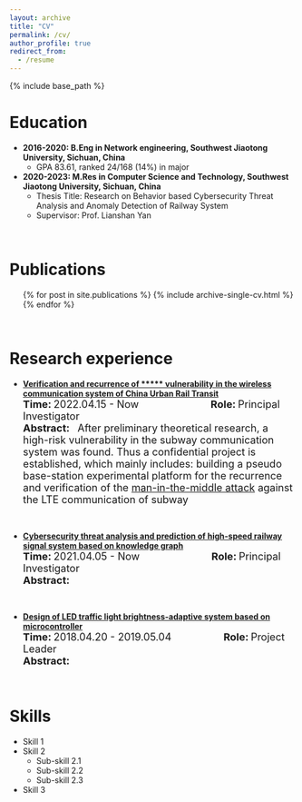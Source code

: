 ```yaml
---
layout: archive
title: "CV"
permalink: /cv/
author_profile: true
redirect_from:
  - /resume
---
```


{% include base_path %}
<!-- <img align="right" alt="standard" src="https://github.com/jayzheng98/jayzheng98.github.io/blob/master/images/1.jpg?raw=true" width="160" height="233">
<br> -->

Education
======
* **2016-2020: B.Eng in Network engineering, Southwest Jiaotong University, Sichuan, China**
    * GPA 83.61, ranked 24/168 (14%) in major <br>
* **2020-2023: M.Res in Computer Science and Technology, Southwest Jiaotong University, Sichuan, China**
    * Thesis Title: Research on Behavior based Cybersecurity Threat Analysis and Anomaly Detection of Railway System
    * Supervisor: Prof. Lianshan Yan
<br>

Publications
======
  <ul>{% for post in site.publications %}
    {% include archive-single-cv.html %}
  {% endfor %}</ul>
<br>  
  
Research experience
======

- **[Verification and recurrence of \*\*\*\*\* vulnerability in the wireless communication system of China Urban Rail Transit](/projects/project1)** <br>
**<font size='4'>Time:</font>** <font size='4'>2022.04.15 - Now</font> &ensp;&ensp;&ensp;&ensp;&ensp;&ensp;&ensp;&ensp;&ensp;&ensp;&ensp;&ensp;&ensp;&ensp;&ensp;&ensp;&ensp; **<font size='4'>Role:</font>** <font size='4'>Principal Investigator</font> <br>
**<font size='4'>Abstract:</font>**&ensp;&ensp;<font size='4'>After preliminary theoretical research, a high-risk vulnerability in the subway communication system was found. Thus a confidential project is established, which mainly includes: building a pseudo base-station experimental platform for the recurrence and verification of the <u>man-in-the-middle attack</u> against the LTE communication of subway</font>
<br>

- **[Cybersecurity threat analysis and prediction of high-speed railway signal system based on knowledge graph](/projects/project2)** <br>
**<font size='4'>Time:</font>** <font size='4'>2021.04.05 - Now</font> &ensp;&ensp;&ensp;&ensp;&ensp;&ensp;&ensp;&ensp;&ensp;&ensp;&ensp;&ensp;&ensp;&ensp;&ensp;&ensp;&ensp; **<font size='4'>Role:</font>** <font size='4'>Principal Investigator</font> <br>
**<font size='4'>Abstract:</font>** <font size='4'>  </font>
<br>

- **[Design of LED traffic light brightness-adaptive system based on microcontroller](/projects/project3)** <br>
**<font size='4'>Time:</font>** <font size='4'>2018.04.20 - 2019.05.04</font> &ensp;&ensp;&ensp;&ensp;&ensp;&ensp;&ensp;&ensp;&ensp;&ensp;&ensp;&ensp; **<font size='4'>Role:</font>** <font size='4'>Project Leader</font> <br>
**<font size='4'>Abstract:</font>** <font size='4'>  </font>
<br>

Skills
======
* Skill 1
* Skill 2
  * Sub-skill 2.1
  * Sub-skill 2.2
  * Sub-skill 2.3
* Skill 3
